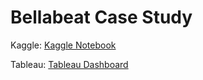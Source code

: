 Bellabeat Case Study 
=======================

Kaggle: [Kaggle Notebook](https://www.kaggle.com/code/karolinefruth/bellabeat-case-study/notebook)

Tableau: [Tableau Dashboard](https://public.tableau.com/views/BellabeatCaseStudy_17021354382930/BellabeatCaseStudy?:language=de-DE&:display_count=n&:origin=viz_share_link)
